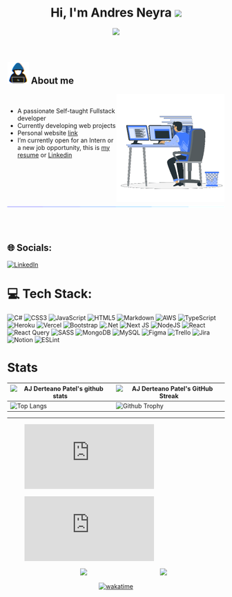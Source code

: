 <h1 align="center"><b>Hi, I'm Andres Neyra </b><img src="https://media.giphy.com/media/hvRJCLFzcasrR4ia7z/giphy.gif" width="35"></h1>

<p align="center">
  <a href="https://github.com/DenverCoder1/readme-typing-svg">
  <img src="https://readme-typing-svg.herokuapp.com?font=Fira+Code&pause=1000&center=true&width=435&lines=Frontend+developer;Backend+developer;Computer+systems+engineering+student;Active%2BLearner%2FResearcher;Love+to+learn+new+stuffs"></a>
</p>

<br>

## <picture><img src = "https://raw.githubusercontent.com/AJ-Derteano/assets/main/about_me.gif" width = 50px></picture> **About me**

<picture> <img align="right" src="https://raw.githubusercontent.com/AJ-Derteano/assets/main/Right_Side.gif" width = 250px></picture>

<br>

- A passionate Self-taught Fullstack developer
- Currently developing web projects
- Personal website [link](https://aj-derteano.github.io/)
- I’m currently open for an Intern or a new job opportunity, this is [my resume](https://read.cv/aj_derteano) or [Linkedin](www.linkedin.com/in/aj-derteano)

<br><br>

<img src="https://raw.githubusercontent.com/AJ-Derteano/assets/main/line.gif"><br><br>

<br>

## 🌐 Socials:

[![LinkedIn](https://img.shields.io/badge/LinkedIn-%230077B5.svg?&style=for-the-badge&logo=linkedin&logoColor=white)](https://linkedin.com/in/aj-derteano)

# 💻 Tech Stack:

![C#](https://img.shields.io/badge/c%23-%23239120.svg?style=for-the-badge&logo=c-sharp&logoColor=white)
![CSS3](https://img.shields.io/badge/css3-%231572B6.svg?style=for-the-badge&logo=css3&logoColor=white)
![JavaScript](https://img.shields.io/badge/javascript-%23323330.svg?style=for-the-badge&logo=javascript&logoColor=%23F7DF1E)
![HTML5](https://img.shields.io/badge/html5-%23E34F26.svg?style=for-the-badge&logo=html5&logoColor=white)
![Markdown](https://img.shields.io/badge/markdown-%23000000.svg?style=for-the-badge&logo=markdown&logoColor=white)
![AWS](https://img.shields.io/badge/AWS-%23FF9900.svg?style=for-the-badge&logo=amazon-aws&logoColor=white)
![TypeScript](https://img.shields.io/badge/typescript-%23007ACC.svg?style=for-the-badge&logo=typescript&logoColor=white)
![Heroku](https://img.shields.io/badge/heroku-%23430098.svg?style=for-the-badge&logo=heroku&logoColor=white)
![Vercel](https://img.shields.io/badge/vercel-%23000000.svg?style=for-the-badge&logo=vercel&logoColor=white)
![Bootstrap](https://img.shields.io/badge/bootstrap-%23563D7C.svg?style=for-the-badge&logo=bootstrap&logoColor=white)
![.Net](https://img.shields.io/badge/.NET-5C2D91?style=for-the-badge&logo=.net&logoColor=white)
![Next JS](https://img.shields.io/badge/Next-black?style=for-the-badge&logo=next.js&logoColor=white)
![NodeJS](https://img.shields.io/badge/node.js-6DA55F?style=for-the-badge&logo=node.js&logoColor=white)
![React](https://img.shields.io/badge/react-%2320232a.svg?style=for-the-badge&logo=react&logoColor=%2361DAFB)
![React Query](https://img.shields.io/badge/-React%20Query-FF4154?style=for-the-badge&logo=react%20query&logoColor=white)
![SASS](https://img.shields.io/badge/SASS-hotpink.svg?style=for-the-badge&logo=SASS&logoColor=white)
![MongoDB](https://img.shields.io/badge/MongoDB-%234ea94b.svg?style=for-the-badge&logo=mongodb&logoColor=white)
![MySQL](https://img.shields.io/badge/mysql-%2300f.svg?style=for-the-badge&logo=mysql&logoColor=white)
![Figma](https://img.shields.io/badge/figma-%23F24E1E.svg?style=for-the-badge&logo=figma&logoColor=white)
![Trello](https://img.shields.io/badge/Trello-%23026AA7.svg?style=for-the-badge&logo=Trello&logoColor=white)
![Jira](https://img.shields.io/badge/jira-%230A0FFF.svg?style=for-the-badge&logo=jira&logoColor=white)
![Notion](https://img.shields.io/badge/Notion-%23000000.svg?style=for-the-badge&logo=notion&logoColor=white)
![ESLint](https://img.shields.io/badge/ESLint-4B3263?style=for-the-badge&logo=eslint&logoColor=white)

<!--START_SECTION:waka-->
<!--END_SECTION:waka-->

# Stats

| ![AJ Derteano Patel's github stats](https://github-readme-stats.vercel.app/api?username=AJ-Derteano&theme=default&hide_border=false&include_all_commits=true&count_private=true)    | ![AJ Derteano Patel's GitHub Streak](https://github-readme-streak-stats.herokuapp.com/?user=AJ-Derteano&theme=default&hide_border=false&include_all_commits=true&count_private=true) |
| ----------------------------------------------------------------------------------------------------------------------------------------------------------------------------------- | ------------------------------------------------------------------------------------------------------------------------------------------------------------------------------------ |
| ![Top Langs](https://github-readme-stats.vercel.app/api/top-langs/?username=AJ-Derteano&theme=default&hide_border=false&include_all_commits=true&count_private=true&layout=compact) | ![Github Trophy](https://github-profile-trophy.vercel.app/?username=AJ-Derteano&include_all_commits=true&count_private=true)                                                         |

---

<figure><embed src="https://wakatime.com/share/@06c5850a-5bfd-4668-b02a-721d69d50723/0e3b27a5-05a1-4565-920a-b3e621d325c4.svg"></embed></figure>

<figure><embed src="https://wakatime.com/share/@06c5850a-5bfd-4668-b02a-721d69d50723/f2dd8f82-616d-4cde-8185-854da793fafd.svg"></embed></figure>

<img align="right" width="150" src="https://user-images.githubusercontent.com/70943732/209951571-93b7afe5-f523-4683-b725-5d94b287e94e.png">

<div align="center">
   <img src="https://visitcount.itsvg.in/api?id=AJ-Derteano&label=Profile%20Views&icon=5&pretty=true">
  
  [![wakatime](https://wakatime.com/badge/user/06c5850a-5bfd-4668-b02a-721d69d50723.svg)](https://wakatime.com/@06c5850a-5bfd-4668-b02a-721d69d50723)

</div>
